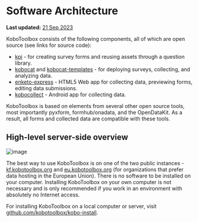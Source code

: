 # Software Architecture
**Last updated:** <a href="https://github.com/kobotoolbox/docs/blob/f57c621e04d964a711a55ea6b0969087404e2dd8/source/software_architecture.md" class="reference">21 Sep 2023</a>

KoboToolbox consists of the following components, all of which are open source
(see links for source code):

-   [kpi](https://github.com/kobotoolbox/kpi) - for creating survey forms and
    reusing assets through a question library.
-   [kobocat](https://github.com/kobotoolbox/kobocat) and
    [kobocat-templates](https://github.com/kobotoolbox/kobocat-template) - for
    deploying surveys, collecting, and analyzing data.
-   [enketo-express](https://github.com/kobotoolbox/enketo-express/) - HTML5 Web
    app for collecting data, previewing forms, editing data submissions.
-   [kobocollect](https://play.google.com/store/apps/details?id=org.koboc.collect.android) -
    Android app for collecting data.

KoboToolbox is based on elements from several other open source tools, most
importantly pyxform, formhub/onadata, and the OpenDataKit. As a result, all
forms and collected data are compatible with these tools.

## High-level server-side overview

![image](/images/software_architecture/overview.png)

The best way to use KoboToolbox is on one of the two public instances -
[kf.kobotoolbox.org](https://kf.kobotoolbox.org) and
[eu.kobotoolbox.org](https://eu.kobotoolbox.org) (for organizations that prefer data hosting in the European Union). There is no
software to be installed on your computer. Installing KoboToolbox on your own
computer is not necessary and is only recommended if you work in an environment
with absolutely no Internet access.

For installing KoboToolbox on a local computer or server, visit
[github.com/kobotoolbox/kobo-install](https://github.com/kobotoolbox/kobo-install).
